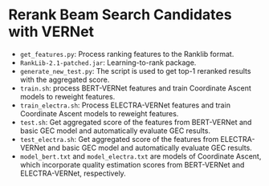 # Rerank Beam Search Candidates with VERNet

* ``get_features.py``: Process ranking features to the Ranklib format.
* ``RankLib-2.1-patched.jar``: Learning-to-rank package.
* ``generate_new_test.py``: The script is used to get top-1 reranked results with the aggregated score.
* ``train.sh``: process BERT-VERNet features and train Coordinate Ascent models to reweight features.
* ``train_electra.sh``: Process ELECTRA-VERNet features and train Coordinate Ascent models to reweight features.
* ``test.sh``: Get aggregated score of the features from BERT-VERNet and basic GEC model and automatically evaluate GEC results.
* ``test_electra.sh``: Get aggregated score of the features from ELECTRA-VERNet and basic GEC model and automatically evaluate GEC results.
* ``model_bert.txt`` and ``model_electra.txt`` are models of Coordinate Ascent, which incorporate quality estimation scores from BERT-VERNet and ELECTRA-VERNet, respectively.
